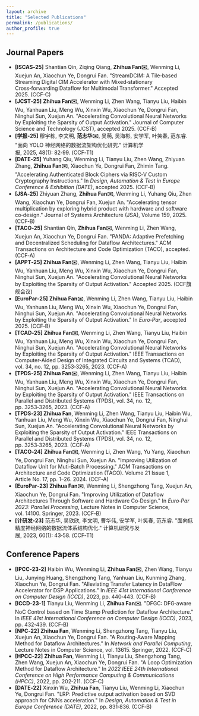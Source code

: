 ```yaml
---
layout: archive
title: "Selected Publications"
permalink: /publications/
author_profile: true
---
```


## Journal Papers
- **[ISCAS‑25]** Shantian Qin, Ziqing Qiang, **Zhihua Fan✉️**, Wenming Li, Xuejun An, Xiaochun Ye, Dongrui Fan. "StreamDCIM: A Tile‑based Streaming Digital CIM Accelerator with Mixed‑stationary Cross‑forwarding Dataflow for Multimodal Transformer." Accepted 2025. (CCF‑C)
- **[JCST‑25]** **Zhihua Fan✉️**, Wenming Li, Zhen Wang, Tianyu Liu, Haibin Wu, Yanhuan Liu, Meng Wu, Xinxin Wu, Xiaochun Ye, Dongrui Fan, Ninghui Sun, Xuejun An. "Accelerating Convolutional Neural Networks by Exploiting the Sparsity of Output Activation." Journal of Computer Science and Technology (JCST), accepted 2025. (CCF‑B)
- **[学报‑25]** 穆宇栋, 李文明, **范志华✉️**, 吴萌, 吴海彬, 安学军, 叶笑春, 范东睿. "面向 YOLO 神经网络的数据流架构优化研究." 计算机学报, 2025, 48(1): 82‑99. (CCF‑T1)
- **[DATE‑25]** Yuhang Qiu, Wenming Li, Tianyu Liu, Zhen Wang, Zhiyuan Zhang, **Zhihua Fan✉️**, Xiaochun Ye, Dongrui Fan, Zhimin Tang. "Accelerating Authenticated Block Ciphers via RISC‑V Custom Cryptography Instructions." In _Design, Automation & Test in Europe Conference & Exhibition (DATE)_, accepted 2025. (CCF‑B)
- **[JSA‑25]** Zhiyuan Zhang, **Zhihua Fan✉️**, Wenming Li, Yuhang Qiu, Zhen Wang, Xiaochun Ye, Dongrui Fan, Xuejun An. "Accelerating tensor multiplication by exploring hybrid product with hardware and software co‑design." Journal of Systems Architecture (JSA), Volume 159, 2025. (CCF‑B)
- **[TACO‑25]** Shantian Qin, **Zhihua Fan✉️**, Wenming Li, Zhen Wang, Xuejun An, Xiaochun Ye, Dongrui Fan. "PANDA: Adaptive Prefetching and Decentralized Scheduling for Dataflow Architectures." ACM Transactions on Architecture and Code Optimization (TACO), accepted. (CCF‑A)
- **[APPT‑25]** **Zhihua Fan✉️**, Wenming Li, Zhen Wang, Tianyu Liu, Haibin Wu, Yanhuan Liu, Meng Wu, Xinxin Wu, Xiaochun Ye, Dongrui Fan, Ninghui Sun, Xuejun An. "Accelerating Convolutional Neural Networks by Exploiting the Sparsity of Output Activation." Accepted 2025. (CCF旗舰会议)
- **[EuroPar‑25]** **Zhihua Fan✉️**, Wenming Li, Zhen Wang, Tianyu Liu, Haibin Wu, Yanhuan Liu, Meng Wu, Xinxin Wu, Xiaochun Ye, Dongrui Fan, Ninghui Sun, Xuejun An. "Accelerating Convolutional Neural Networks by Exploiting the Sparsity of Output Activation." In _Euro‑Par_, accepted 2025. (CCF‑B)
- **[TCAD‑25]** **Zhihua Fan✉️**, Wenming Li, Zhen Wang, Tianyu Liu, Haibin Wu, Yanhuan Liu, Meng Wu, Xinxin Wu, Xiaochun Ye, Dongrui Fan, Ninghui Sun, Xuejun An. "Accelerating Convolutional Neural Networks by Exploiting the Sparsity of Output Activation." IEEE Transactions on Computer-Aided Design of Integrated Circuits and Systems (TCAD), vol. 34, no. 12, pp. 3253‑3265, 2023. (CCF‑A)
- **[TPDS‑25]** **Zhihua Fan✉️**, Wenming Li, Zhen Wang, Tianyu Liu, Haibin Wu, Yanhuan Liu, Meng Wu, Xinxin Wu, Xiaochun Ye, Dongrui Fan, Ninghui Sun, Xuejun An. "Accelerating Convolutional Neural Networks by Exploiting the Sparsity of Output Activation." IEEE Transactions on Parallel and Distributed Systems (TPDS), vol. 34, no. 12, pp. 3253‑3265, 2023. (CCF‑A)
- **[TPDS‑23]** **Zhihua Fan**, Wenming Li, Zhen Wang, Tianyu Liu, Haibin Wu, Yanhuan Liu, Meng Wu, Xinxin Wu, Xiaochun Ye, Dongrui Fan, Ninghui Sun, Xuejun An. "Accelerating Convolutional Neural Networks by Exploiting the Sparsity of Output Activation." IEEE Transactions on Parallel and Distributed Systems (TPDS), vol. 34, no. 12, pp. 3253‑3265, 2023. (CCF‑A)
- **[TACO‑24]** **Zhihua Fan✉️**, Wenming Li, Zhen Wang, Yu Yang, Xiaochun Ye, Dongrui Fan, Ninghui Sun, Xuejun An. "Improving Utilization of Dataflow Unit for Muti‑Batch Processing." ACM Transactions on Architecture and Code Optimization (TACO). Volume 21 Issue 1, Article No. 17, pp. 1–26. 2024. (CCF‑A)
- **[EuroPar‑23]** **Zhihua Fan✉️**, Wenming Li, Shengzhong Tang, Xuejun An, Xiaochun Ye, Dongrui Fan. "Improving Utilization of Dataflow Architectures Through Software and Hardware Co‑Design." In _Euro‑Par 2023: Parallel Processing_, Lecture Notes in Computer Science, vol. 14100. Springer, 2023. (CCF‑B)
- **[计研发‑23]** 范志华, 吴欣欣, 李文明, 曹华伟, 安学军, 叶笑春, 范东睿. "面向低精度神经网络的数据流体系结构优化." 计算机研究与发展, 2023, 60(1): 43‑58. (CCF‑T1)

## Conference Papers
- **[IPCC‑23‑2]** Haibin Wu, Wenming Li, **Zhihua Fan✉️**, Zhen Wang, Tianyu Liu, Junying Huang, Shengzhong Tang, Yanhuan Liu, Kunming Zhang, Xiaochun Ye, Dongrui Fan. "Alleviating Transfer Latency in DataFlow Accelerator for DSP Applications." In _IEEE 41st International Conference on Computer Design (ICCD)_, 2023, pp. 440‑443. (CCF‑B)
- **[ICCD‑23‑1]** Tianyu Liu, Wenming Li, **Zhihua Fan✉️**. "DFGC: DFG‑aware NoC Control based on Time Stamp Prediction for Dataflow Architecture." In _IEEE 41st International Conference on Computer Design (ICCD)_, 2023, pp. 432‑439. (CCF‑B)
- **[NPC‑22]** **Zhihua Fan**, Wenming Li, Shengzhong Tang, Tianyu Liu, Xuejun An, Xiaochun Ye, Dongrui Fan. "A Routing‑Aware Mapping Method for Dataflow Architectures." In _Network and Parallel Computing_, Lecture Notes in Computer Science, vol. 13615. Springer, 2022. (CCF‑C)
- **[HPCC‑22]** **Zhihua Fan**, Wenming Li, Tianyu Liu, Shengzhong Tang, Zhen Wang, Xuejun An, Xiaochun Ye, Dongrui Fan. "A Loop Optimization Method for Dataflow Architecture." In _2022 IEEE 24th International Conference on High Performance Computing & Communications (HPCC)_, 2022, pp. 202‑211. (CCF‑C)
- **[DATE‑22]** Xinxin Wu, **Zhihua Fan**, Tianyu Liu, Wenming Li, Xiaochun Ye, Dongrui Fan. "LRP: Predictive output activation based on SVD approach for CNNs acceleration." In _Design, Automation & Test in Europe Conference (DATE)_, 2022, pp. 831‑836. (CCF‑B)
